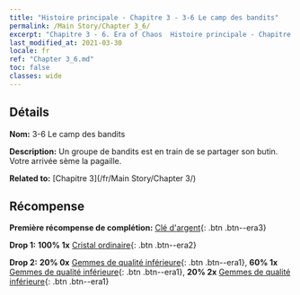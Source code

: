 ```yaml
---
title: "Histoire principale - Chapitre 3 - 3-6 Le camp des bandits"
permalink: /Main Story/Chapter 3_6/
excerpt: "Chapitre 3 - 6. Era of Chaos  Histoire principale - Chapitre 3_6. 3-6 Le camp des bandits"
last_modified_at: 2021-03-30
locale: fr
ref: "Chapter 3_6.md"
toc: false
classes: wide
---
```


## Détails

 **Nom:** 3-6 Le camp des bandits

 **Description:** Un groupe de bandits est en train de se partager son butin. Votre arrivée sème la pagaille.

 **Related to:** [Chapitre 3](/fr/Main Story/Chapter 3/)

## Récompense

 **Première récompense de complétion:** [Clé d'argent](/fr/Items/con_693/){: .btn .btn--era3}

 **Drop 1:** **100% 1x** [Cristal ordinaire](/fr/Items/mat_11/){: .btn .btn--era2}

 **Drop 2:** **20% 0x** [Gemmes de qualité inférieure](/fr/Items/mat_4/){: .btn .btn--era1}, **60% 1x** [Gemmes de qualité inférieure](/fr/Items/mat_4/){: .btn .btn--era1}, **20% 2x** [Gemmes de qualité inférieure](/fr/Items/mat_4/){: .btn .btn--era1}

